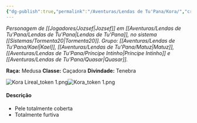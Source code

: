```yaml
---
{"dg-publish":true,"permalink":"/Aventuras/Lendas de Tu'Pana/Kora/","created":"2025-10-14T10:51:53.661-03:00"}
---
```


*Personagem de [[Jogadores/Jozsef\|Jozsef]] em [[Aventuras/Lendas de Tu'Pana/Lendas de Tu'Pana\|Lendas de Tu'Pana]], no sistema [[Sistemas/Tormenta20\|Tormenta20]].*
*Grupo: [[Aventuras/Lendas de Tu'Pana/Kael\|Kael]], [[Aventuras/Lendas de Tu'Pana/Matuz\|Matuz]], [[Aventuras/Lendas de Tu'Pana/Príncipe Intinho\|Príncipe Intinho]] e [[Aventuras/Lendas de Tu'Pana/Quasar\|Quasar]].*

**Raça:** Medusa
**Classe:** Caçadora
**Divindade:** Tenebra

![Kora Lireal_token 1.png](/img/user/Aventuras/Lendas%20de%20Tu'Pana/Kora%20Lireal_token%201.png)![Kora_token 1.png](/img/user/Aventuras/Lendas%20de%20Tu'Pana/Kora_token%201.png)
#### Descrição
- Pele totalmente coberta
- Totalmente furtiva